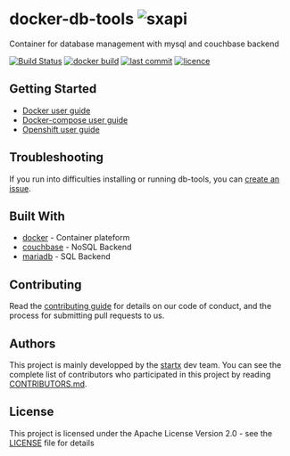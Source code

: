 # docker-db-tools ![sxapi](https://img.shields.io/badge/latest-v0.0.2-blue.svg)

Container for database management with mysql and couchbase backend

[![Build Status](https://travis-ci.org/startxfr/docker-db-tools.svg?branch=dev)](https://travis-ci.org/startxfr/docker-db-tools) 
[![docker build](https://img.shields.io/docker/build/startx/db-tools.svg)](https://hub.docker.com/r/startx/db-tools/) 
[![last commit](https://img.shields.io/github/last-commit/startxfr/docker-db-tools.svg)](https://github.com/startxfr/docker-db-tools) 
[![licence](https://img.shields.io/github/license/startxfr/docker-db-tools.svg)](https://github.com/startxfr/docker-db-tools) 

## Getting Started

- [Docker user guide](https://github.com/startxfr/docker-db-tools/tree/dev/docs/USE_docker.md)
- [Docker-compose user guide](https://github.com/startxfr/docker-db-tools/tree/dev/docs/USE_compose.md)
- [Openshift user guide](https://github.com/startxfr/docker-db-tools/tree/dev/docs/USE_openshift.md)

## Troubleshooting

If you run into difficulties installing or running db-tools, you can [create an issue](https://github.com/startxfr/docker-db-tools/issues/new).

## Built With

* [docker](https://www.docker.com/) - Container plateform
* [couchbase](https://couchbase.com/) - NoSQL Backend
* [mariadb](https://mariadb.org) - SQL Backend

## Contributing

Read the [contributing guide](https://github.com/startxfr/sxapi-core/tree/dev/docs/5.Contribute.md) for details on our code of conduct, and the process for submitting pull requests to us.

## Authors

This project is mainly developped by the [startx](https://www.startx.fr) dev team. You can see the complete list of contributors who participated in this project by reading [CONTRIBUTORS.md](https://github.com/startxfr/sxapi-core/tree/dev/docs/CONTRIBUTORS.md).

## License

This project is licensed under the Apache License Version 2.0 - see the [LICENSE](https://github.com/startxfr/docker-db-tools/tree/dev/LICENSE) file for details

